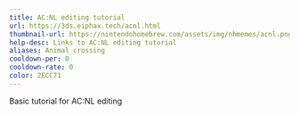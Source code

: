 ```yaml
---
title: AC:NL editing tutorial
url: https://3ds.eiphax.tech/acnl.html
thumbnail-url: https://nintendohomebrew.com/assets/img/nhmemes/acnl.png
help-desc: Links to AC:NL editing tutorial
aliases: Animal_crossing
cooldown-per: 0
cooldown-rate: 0
color: 2ECC71
---
```


Basic tutorial for AC:NL editing
